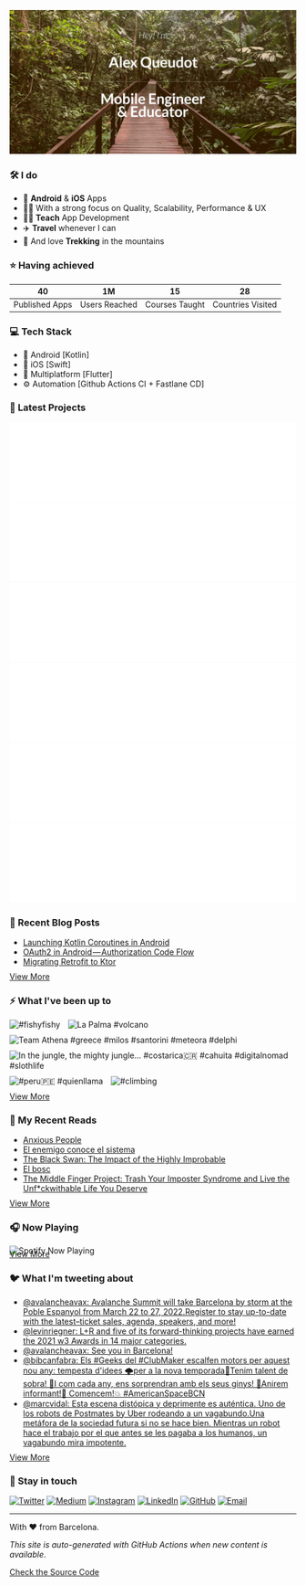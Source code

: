![banner](images/banner-cr.jpeg)

### 🛠 I do
- 📱 **Android** & **iOS** Apps
- 👨‍💻 With a strong focus on Quality, Scalability, Performance & UX
- 👨‍🏫 **Teach** App Development
- ✈️ **Travel** whenever I can
- 💚 And love **Trekking** in the mountains

### ⭐️ Having achieved

| 40 | 1M | 15 | 28 |
| :-: | :-: | :-: | :-: |
| Published Apps | Users Reached | Courses Taught | Countries Visited |

### 💻 Tech Stack
- 🤖 Android [Kotlin]
- 🍎 iOS [Swift]
- 📱 Multiplatform [Flutter]
- ⚙️ Automation [Github Actions CI + Fastlane CD]

### 📱 Latest Projects
<!-- APPSTORES-FEED:START -->
<div style="display:grid; 
            grid-template-columns: repeat(auto-fit, minmax(330px, 1fr));
            max-width: 660px;">
<a href="https://play.google.com/store/apps/details?id=lr.globalcitizen.com&hl=en&gl=us"><img src="./apps/lr.globalcitizen.com.svg"/></a>
<a href="https://apps.apple.com/us/app/spireworks/id1372884614?uo=4"><img src="./apps/1372884614.svg"/></a>
<a href="https://play.google.com/store/apps/details?id=org.avenew.activist&hl=en&gl=us"><img src="./apps/org.avenew.activist.svg"/></a>
<a href="https://apps.apple.com/us/app/global-citizen-take-action/id990655529?uo=4"><img src="./apps/990655529.svg"/></a>
<a href="https://play.google.com/store/apps/details?id=de.entwickler.tutorials.app&hl=en&gl=us"><img src="./apps/de.entwickler.tutorials.app.svg"/></a>
<a href="https://apps.apple.com/us/app/candid-org/id1571172496?uo=4"><img src="./apps/1571172496.svg"/></a>
</div>
<!-- APPSTORES-FEED:END -->

### 📕 Recent Blog Posts
<!-- BLOG-POST-LIST:START -->
- [Launching Kotlin Coroutines in Android](https://medium.com/l-r-engineering/launching-kotlin-coroutines-in-android-coroutine-scope-context-800d280ebd80?source=rss-18ecf9ef4d5b------2)
- [OAuth2 in Android — Authorization Code Flow](https://medium.com/l-r-engineering/oauth2-in-android-authorization-code-flow-ffc4355dd473?source=rss-18ecf9ef4d5b------2)
- [Migrating Retrofit to Ktor](https://medium.com/l-r-engineering/migrating-retrofit-to-ktor-93bdaf58d7d4?source=rss-18ecf9ef4d5b------2)
<!-- BLOG-POST-LIST:END -->
<p style="margin-top:-5px">
        <a href="https://medium.com/@alqueraf">View More</a>
</p>

### ⚡️ What I've been up to
<!-- INSTAGRAM-FEED:START -->
<p><img width="250px" src="https://cdn5.picuki.com/https%3A%2F%2Finstagram.fiev22-2.fna.fbcdn.net%2Fv%2Ft51.2885-15%2F269760299_465607674987691_5157596017101809910_n.jpg%3Fstp%3Ddst-jpg_e35_s640x640_sh0.08%26_nc_ht%3Dinstagram.fiev22-2.fna.fbcdn.net%26_nc_cat%3D107%26_nc_ohc%3DY6rMCNWODawAX8hQd_y%26edm%3DABfd0MgBAAAA%26ccb%3D7-4%26oh%3D00_AT8q7duJflK1gXK-sfxReAsSoRQtyQKj8vJ4B0o7lfmBcw%26oe%3D621B8DB9%26_nc_sid%3D7bff83" alt="#fishyfishy" style="padding-right:10px;padding-bottom:10px" /> <img width="250px" src="https://cdn5.picuki.com/https%3A%2F%2Finstagram.fiev22-2.fna.fbcdn.net%2Fv%2Ft51.2885-15%2F267097822_881963579186471_2162406755856453294_n.jpg%3Fstp%3Ddst-jpg_e35_s640x640_sh0.08%26_nc_ht%3Dinstagram.fiev22-2.fna.fbcdn.net%26_nc_cat%3D111%26_nc_ohc%3DKqLka9MztjQAX-Ih-i-%26edm%3DABfd0MgBAAAA%26ccb%3D7-4%26oh%3D00_AT_YiEg08XJdcBauWGxKFqu5uDUxukBElMU6KfisVCtL4g%26oe%3D621D0112%26_nc_sid%3D7bff83" alt="La Palma  #volcano" style="padding-right:10px;padding-bottom:10px" /> <img width="250px" src="https://cdn5.picuki.com/https%3A%2F%2Finstagram.fiev22-1.fna.fbcdn.net%2Fv%2Ft51.2885-15%2F217898895_536540681096712_2587096868574703731_n.jpg%3Fstp%3Ddst-jpg_e35_s640x640_sh0.08%26_nc_ht%3Dinstagram.fiev22-1.fna.fbcdn.net%26_nc_cat%3D100%26_nc_ohc%3DCzHZ0w5DI_8AX8l48qr%26edm%3DABfd0MgBAAAA%26ccb%3D7-4%26oh%3D00_AT99NSjKre__i0HX8-3vsE_Y_1LY0QYRSuxY90cdf6qM_Q%26oe%3D621CE0E7%26_nc_sid%3D7bff83" alt="Team Athena  #greece  #milos  #santorini  #meteora  #delphi" style="padding-right:10px;padding-bottom:10px" /> <img width="250px" src="https://cdn5.picuki.com/https%3A%2F%2Finstagram.fiev22-1.fna.fbcdn.net%2Fv%2Ft51.2885-15%2Fsh0.08%2Fe35%2Fs640x640%2F164055253_146700304009608_2500471905385537273_n.jpg%3F_nc_ht%3Dinstagram.fiev22-1.fna.fbcdn.net%26_nc_cat%3D100%26_nc_ohc%3D99hgPQUdcdEAX9FWEoy%26edm%3DABfd0MgBAAAA%26ccb%3D7-4%26oh%3D00_AT9TcKA7E9FBXDCr0d1xV7LLpRruaz2gFDrdjTPkkSPi_A%26oe%3D621D20FB%26_nc_sid%3D7bff83" alt="In the jungle, the mighty jungle...  #costarica🇨🇷  #cahuita  #digitalnomad  #slothlife" style="padding-right:10px;padding-bottom:10px" /> <img width="250px" src="https://cdn5.picuki.com/https%3A%2F%2Finstagram.fiev22-1.fna.fbcdn.net%2Fv%2Ft51.2885-15%2F134741911_3550164045078801_496483062783369485_n.jpg%3Fstp%3Dc180.0.1080.1080a_dst-jpg_e35_s640x640_sh0.08%26_nc_ht%3Dinstagram.fiev22-1.fna.fbcdn.net%26_nc_cat%3D109%26_nc_ohc%3DCN9kjxUhuJkAX94d9bt%26edm%3DABfd0MgBAAAA%26ccb%3D7-4%26oh%3D00_AT_Zx-eAe0_LaNttndLj4Nyg-9M5_6QdXS1_wVehfYSoKw%26oe%3D621C4449%26_nc_sid%3D7bff83" alt="#peru🇵🇪  #quienllama" style="padding-right:10px;padding-bottom:10px" /> <img width="250px" src="https://cdn5.picuki.com/https%3A%2F%2Finstagram.fiev22-2.fna.fbcdn.net%2Fv%2Ft51.2885-15%2F134835069_395271954906995_554156271251983796_n.jpg%3Fstp%3Dc315.0.810.810a_dst-jpg_e35_s640x640_sh0.08%26_nc_ht%3Dinstagram.fiev22-2.fna.fbcdn.net%26_nc_cat%3D111%26_nc_ohc%3DgLSh-2ZvhhEAX8gQkNq%26edm%3DABfd0MgBAAAA%26ccb%3D7-4%26oh%3D00_AT9gPn7Nu5nQ4ov2N7EEq9E2WyudBM_fv1No8uHqnCmsLw%26oe%3D621CE0DF%26_nc_sid%3D7bff83" alt="#climbing" style="padding-right:10px;padding-bottom:10px" /> </p>
<!-- INSTAGRAM-FEED:END -->
<p style="margin-top:-15px">
        <a href="https://instagram.com/alqueraf">View More</a>
</p>

### 📖 My Recent Reads
<!-- GOODREADS:START -->
- [Anxious People](https://www.goodreads.com/review/show/4314845309?utm_medium=api&utm_source=rss)
- [El enemigo conoce el sistema](https://www.goodreads.com/review/show/4018563201?utm_medium=api&utm_source=rss)
- [The Black Swan: The Impact of the Highly Improbable](https://www.goodreads.com/review/show/3630502845?utm_medium=api&utm_source=rss)
- [El bosc](https://www.goodreads.com/review/show/3897897762?utm_medium=api&utm_source=rss)
- [The Middle Finger Project: Trash Your Imposter Syndrome and Live the Unf*ckwithable Life You Deserve](https://www.goodreads.com/review/show/3546824765?utm_medium=api&utm_source=rss)
<!-- GOODREADS:END -->
<p style="margin-top:-5px">
        <a href="https://www.goodreads.com/user/show/40277231-alex-queudot">View More</a>
</p>

### 🎧 Now Playing
![Spotify Now Playing](https://spotify-now-playing-alqueraf.vercel.app/api/spotify)

<p style="margin-top:-25px">
        <a href="https://open.spotify.com/user/alqueraf">View More</a>
</p>
   
### 🐦 What I'm tweeting about
<!-- TWITTER:START -->
- [@avalancheavax: Avalanche Summit will take Barcelona by storm at the Poble Espanyol from March 22 to 27, 2022.Register to stay up-to-date with the latest–ticket sales, agenda, speakers, and more!](https://rss.app/articles/cb4e791f6f6d729c074351566bd3a7c508111d6e1e29b3edc3ec8412808771c6fa50b648389c9b2beca36e7ad71c089668d36be8c7117f16833fcd60)
- [@levinriegner: L+R and five of its forward-thinking projects have earned the 2021 w3 Awards in 14 major categories.](https://rss.app/articles/cb4e791f6f6d729c074351566bd3a7c508111d6e133aa4e8ccf08e1f828862d5ad0cb15d2d9d9d77f2a66c75d811089469d469e8c0127e1d823bc2)
- [@avalancheavax: See you in Barcelona!](https://rss.app/articles/cb4e791f6f6d729c074351566bd3a7c508111d6e1e29b3edc3ec8412808771c6fa50b648389c9b2beca36e7bdf12079763dd6de9c0177f138d3dc462)
- [@bibcanfabra: Els #Geeks del #ClubMaker escalfen motors per aquest nou any: tempesta d&#39;idees 🌩️per a la nova temporada🤯Tenim talent de sobra! 🤪I com cada any, ens sorprendran amb els seus ginys! 🧩Anirem informant!🧐 Comencem!💥 #AmericanSpaceBCN](https://rss.app/articles/cb4e791f6f6d729c074351566bd3a7c508111d6e1d36b0e2c3ec811b87946688f10ba4482c9bc169f7a6697cd812069b61d06fe0c7177e178838)
- [@marcvidal: Esta escena distópica y deprimente es auténtica. Uno de los robots de Postmates by Uber rodeando a un vagabundo.Una metáfora de la sociedad futura si no se hace bien. Mientras un robot hace el trabajo por el que antes se les pagaba a los humanos, un vagabundo mira impotente.](https://rss.app/articles/cb4e791f6f6d729c074351566bd3a7c508111d6e123ea0e2d4eb831b89c974d3e30bb04f76d9dd61f4a06b7edd160a9764dd6de6cb127c16)
<!-- TWITTER:END -->
<p style="margin-top:-5px">
        <a href="https://twitter.com/alqueraf">View More</a>
</p>

### 💬 Stay in touch
<p>
        <a href="https://twitter.com/alqueraf" target="_blank"><img alt="Twitter"
                        src="https://img.shields.io/badge/twitter-%231DA1F2.svg?&style=for-the-badge&logo=twitter&logoColor=white" /></a>
        <a href="https://medium.com/@alqueraf" target="_blank"><img alt="Medium"
                        src="https://img.shields.io/badge/medium-%2312100E.svg?&style=for-the-badge&logo=medium&logoColor=white" /></a>
        <a href="https://www.instagram.com/alqueraf" target="_blank"><img alt="Instagram"
                        src="https://img.shields.io/badge/instagram-%23E4405F.svg?&style=for-the-badge&logo=instagram&logoColor=white" /></a>
        <a href="https://www.linkedin.com/in/alexqueudot" target="_blank"><img alt="LinkedIn"
                        src="https://img.shields.io/badge/linkedin-%230077B5.svg?&style=for-the-badge&logo=linkedin&logoColor=white" /></a>
        <a href="https://github.com/alqueraf" target="_blank"><img alt="GitHub"
                        src="https://img.shields.io/badge/GitHub-100000?style=for-the-badge&logo=github&logoColor=white" /></a>
        <a href="mailto:alqueraf@gmail.com" target="_blank"><img alt="Email"
                        src="https://img.shields.io/badge/Gmail-D14836?style=for-the-badge&logo=gmail&logoColor=white" /></a>
</p>

---
With ❤️ from Barcelona.

*This site is auto-generated with GitHub Actions when new content is available*.

<a href="https://github.com/Alqueraf/Alqueraf">Check the Source Code</a>
